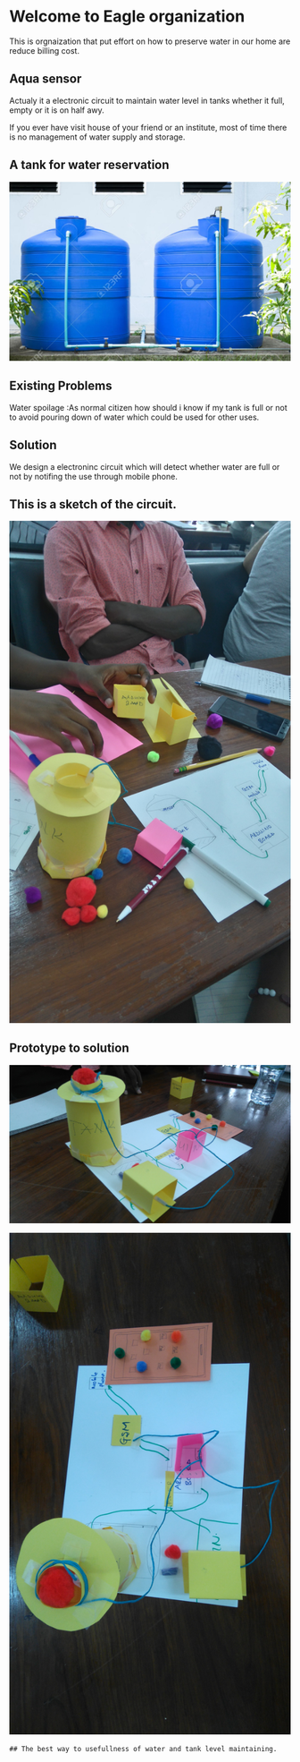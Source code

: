# Welcome to Eagle organization
This is orgnaization that put effort on how to preserve water in our home are reduce billing cost.
## Aqua sensor
Actualy it a electronic circuit to maintain water level in tanks whether it full, empty or it is on half awy.

If you ever have visit house of your friend or an institute, most of time there is no management of water supply and storage.

## A tank for water reservation
![Image](29374715-plastic-water-tank.jpg)


## Existing Problems
Water spoilage :As normal citizen how should i know if my tank is full or not to avoid pouring down of water which could be used for other 
uses.



## Solution 
We design a electroninc circuit which will detect whether water are full or not by notifing the use through mobile phone.

## This is a sketch of the circuit.

![Image](DSC_0523.JPG)

## Prototype to solution
![Image](DSC_0529.JPG)

![Image](DSC_0527.JPG)

`````
## The best way to usefullness of water and tank level maintaining.
`````
